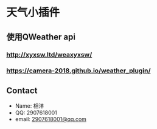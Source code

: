 # 天气小插件
## 使用QWeather api
### http://xyxsw.ltd/weaxyxsw/
### https://camera-2018.github.io/weather_plugin/



## Contact
- Name: 相洋
- QQ: 2907618001
- email: 2907618001@qq.com
